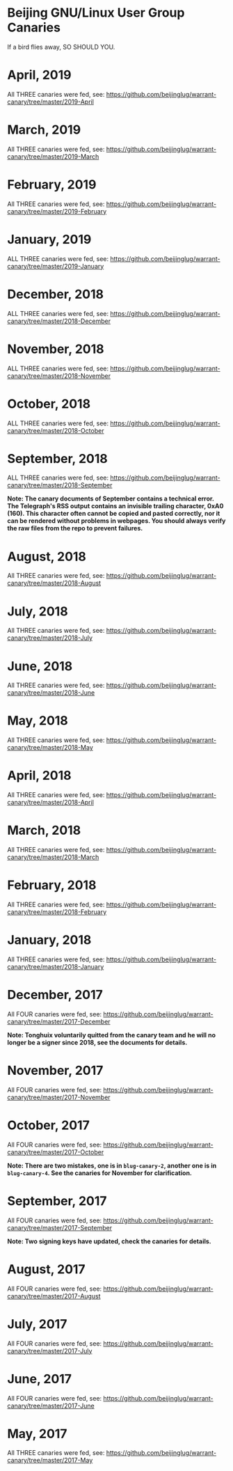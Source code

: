 Beijing GNU/Linux User Group Canaries
=====================================
If a bird flies away, SO SHOULD YOU.

# April, 2019
All THREE canaries were fed, see:
https://github.com/beijinglug/warrant-canary/tree/master/2019-April

# March, 2019
All THREE canaries were fed, see:
https://github.com/beijinglug/warrant-canary/tree/master/2019-March

# February, 2019

All THREE canaries were fed, see:
https://github.com/beijinglug/warrant-canary/tree/master/2019-February

# January, 2019

ALL THREE canaries were fed, see:
https://github.com/beijinglug/warrant-canary/tree/master/2019-January

# December, 2018

ALL THREE canaries were fed, see:
https://github.com/beijinglug/warrant-canary/tree/master/2018-December

# November, 2018

ALL THREE canaries were fed, see:
https://github.com/beijinglug/warrant-canary/tree/master/2018-November

# October, 2018

ALL THREE canaries were fed, see:
https://github.com/beijinglug/warrant-canary/tree/master/2018-October

# September, 2018

ALL THREE canaries were fed, see:
https://github.com/beijinglug/warrant-canary/tree/master/2018-September

**Note: The canary documents of September contains a technical error.
The Telegraph's RSS output contains an invisible trailing character,
0xA0 (160). This character often cannot be copied and pasted correctly, nor
it can be rendered without problems in webpages. You should always verify the
raw files from the repo to prevent failures.**

# August, 2018

All THREE canaries were fed, see:
https://github.com/beijinglug/warrant-canary/tree/master/2018-August

# July, 2018

All THREE canaries were fed, see:
https://github.com/beijinglug/warrant-canary/tree/master/2018-July

# June, 2018

All THREE canaries were fed, see:
https://github.com/beijinglug/warrant-canary/tree/master/2018-June

# May, 2018

All THREE canaries were fed, see:
https://github.com/beijinglug/warrant-canary/tree/master/2018-May

# April, 2018

All THREE canaries were fed, see:
https://github.com/beijinglug/warrant-canary/tree/master/2018-April

# March, 2018

All THREE canaries were fed, see:
https://github.com/beijinglug/warrant-canary/tree/master/2018-March

# February, 2018

All THREE canaries were fed, see:
https://github.com/beijinglug/warrant-canary/tree/master/2018-February

# January, 2018

All THREE canaries were fed, see:
https://github.com/beijinglug/warrant-canary/tree/master/2018-January

# December, 2017

All FOUR canaries were fed, see:
https://github.com/beijinglug/warrant-canary/tree/master/2017-December

**Note: Tonghuix voluntarily quitted from the canary team and he will no
longer be a signer since 2018, see the documents for details.**

# November, 2017

All FOUR canaries were fed, see:
https://github.com/beijinglug/warrant-canary/tree/master/2017-November

# October, 2017

All FOUR canaries were fed, see:
https://github.com/beijinglug/warrant-canary/tree/master/2017-October

**Note: There are two mistakes, one is in `blug-canary-2`, another one
is in `blug-canary-4`. See the canaries for November for clarification.**

# September, 2017

All FOUR canaries were fed, see:
https://github.com/beijinglug/warrant-canary/tree/master/2017-September

**Note: Two signing keys have updated, check the canaries for details.**

# August, 2017

All FOUR canaries were fed, see:
https://github.com/beijinglug/warrant-canary/tree/master/2017-August

# July, 2017

All FOUR canaries were fed, see:
https://github.com/beijinglug/warrant-canary/tree/master/2017-July

# June, 2017

All FOUR canaries were fed, see:
https://github.com/beijinglug/warrant-canary/tree/master/2017-June

# May, 2017

All THREE canaries were fed, see:
https://github.com/beijinglug/warrant-canary/tree/master/2017-May
